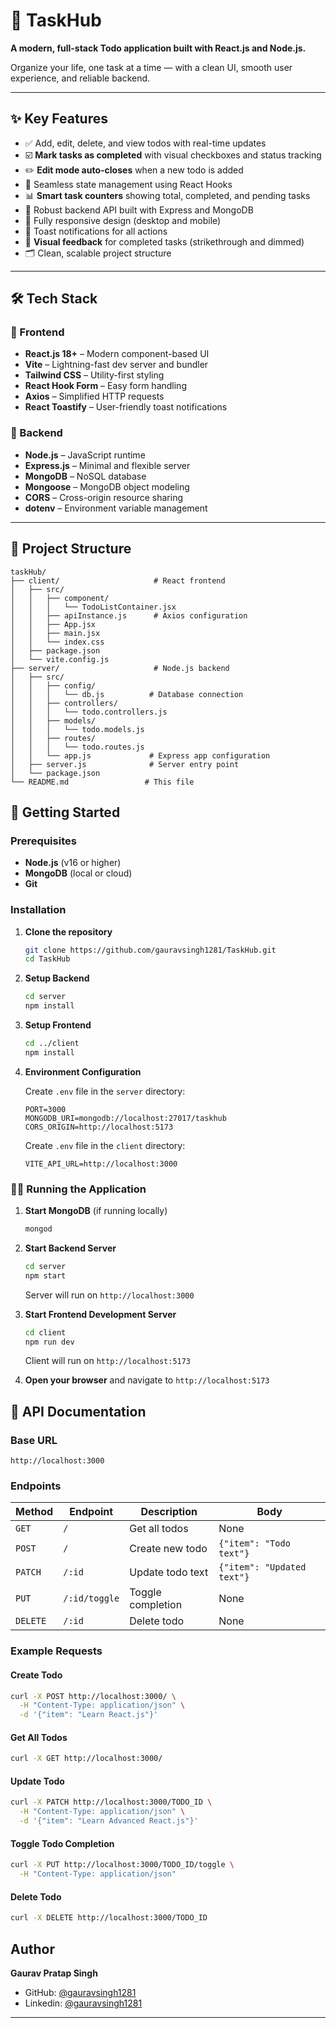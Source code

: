 # 📝 **TaskHub**

**A modern, full-stack Todo application built with React.js and Node.js.**

Organize your life, one task at a time — with a clean UI, smooth user experience, and reliable backend.

---

## ✨ **Key Features**

- ✅ Add, edit, delete, and view todos with real-time updates
- ☑️ **Mark tasks as completed** with visual checkboxes and status tracking
- ✏️ **Edit mode auto-closes** when a new todo is added
- 🔄 Seamless state management using React Hooks
- 📊 **Smart task counters** showing total, completed, and pending tasks
- 🧪 Robust backend API built with Express and MongoDB
- 📱 Fully responsive design (desktop and mobile)
- 🔔 Toast notifications for all actions
- 🎨 **Visual feedback** for completed tasks (strikethrough and dimmed)
- 🗂️ Clean, scalable project structure

---

## 🛠️ **Tech Stack**

### 🔹 Frontend

- **React.js 18+** – Modern component-based UI
- **Vite** – Lightning-fast dev server and bundler
- **Tailwind CSS** – Utility-first styling
- **React Hook Form** – Easy form handling
- **Axios** – Simplified HTTP requests
- **React Toastify** – User-friendly toast notifications

### 🔸 Backend

- **Node.js** – JavaScript runtime
- **Express.js** – Minimal and flexible server
- **MongoDB** – NoSQL database
- **Mongoose** – MongoDB object modeling
- **CORS** – Cross-origin resource sharing
- **dotenv** – Environment variable management

---

## 📁 **Project Structure**

```
taskHub/
├── client/                     # React frontend
│   ├── src/
│   │   ├── component/
│   │   │   └── TodoListContainer.jsx
│   │   ├── apiInstance.js      # Axios configuration
│   │   ├── App.jsx
│   │   ├── main.jsx
│   │   └── index.css
│   ├── package.json
│   └── vite.config.js
├── server/                     # Node.js backend
│   ├── src/
│   │   ├── config/
│   │   │   └── db.js          # Database connection
│   │   ├── controllers/
│   │   │   └── todo.controllers.js
│   │   ├── models/
│   │   │   └── todo.models.js
│   │   ├── routes/
│   │   │   └── todo.routes.js
│   │   └── app.js             # Express app configuration
│   ├── server.js              # Server entry point
│   └── package.json
└── README.md                 # This file
```

## 🚦 Getting Started

### Prerequisites

- **Node.js** (v16 or higher)
- **MongoDB** (local or cloud)
- **Git**

### Installation

1. **Clone the repository**

   ```bash
   git clone https://github.com/gauravsingh1281/TaskHub.git
   cd TaskHub
   ```

2. **Setup Backend**

   ```bash
   cd server
   npm install
   ```

3. **Setup Frontend**

   ```bash
   cd ../client
   npm install
   ```

4. **Environment Configuration**

   Create `.env` file in the `server` directory:

   ```env
   PORT=3000
   MONGODB_URI=mongodb://localhost:27017/taskhub
   CORS_ORIGIN=http://localhost:5173
   ```

   Create `.env` file in the `client` directory:

   ```env
   VITE_API_URL=http://localhost:3000
   ```

### 🏃‍♂️ Running the Application

1. **Start MongoDB** (if running locally)

   ```bash
   mongod
   ```

2. **Start Backend Server**

   ```bash
   cd server
   npm start
   ```

   Server will run on `http://localhost:3000`

3. **Start Frontend Development Server**

   ```bash
   cd client
   npm run dev
   ```

   Client will run on `http://localhost:5173`

4. **Open your browser** and navigate to `http://localhost:5173`

## 📖 API Documentation

### Base URL

```
http://localhost:3000
```

### Endpoints

| Method   | Endpoint      | Description       | Body                       |
| -------- | ------------- | ----------------- | -------------------------- |
| `GET`    | `/`           | Get all todos     | None                       |
| `POST`   | `/`           | Create new todo   | `{"item": "Todo text"}`    |
| `PATCH`  | `/:id`        | Update todo text  | `{"item": "Updated text"}` |
| `PUT`    | `/:id/toggle` | Toggle completion | None                       |
| `DELETE` | `/:id`        | Delete todo       | None                       |

### Example Requests

#### Create Todo

```bash
curl -X POST http://localhost:3000/ \
  -H "Content-Type: application/json" \
  -d '{"item": "Learn React.js"}'
```

#### Get All Todos

```bash
curl -X GET http://localhost:3000/
```

#### Update Todo

```bash
curl -X PATCH http://localhost:3000/TODO_ID \
  -H "Content-Type: application/json" \
  -d '{"item": "Learn Advanced React.js"}'
```

#### Toggle Todo Completion

```bash
curl -X PUT http://localhost:3000/TODO_ID/toggle \
  -H "Content-Type: application/json"
```

#### Delete Todo

```bash
curl -X DELETE http://localhost:3000/TODO_ID
```

## Author

**Gaurav Pratap Singh**

- GitHub: [@gauravsingh1281](https://github.com/gauravsingh1281)
- Linkedin: [@gauravsingh1281](https://www.linkedin.com/in/gauravsingh1281)

---
